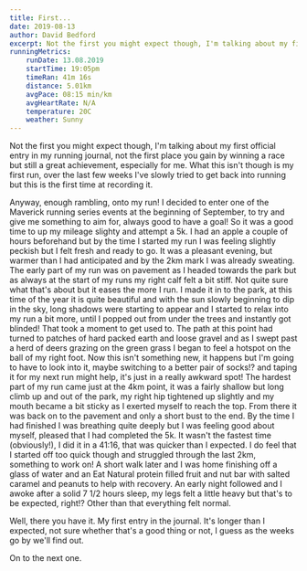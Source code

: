 ```yaml
---
title: First...
date: 2019-08-13
author: David Bedford
excerpt: Not the first you might expect though, I'm talking about my first official entry in my running journal, not the first place you gain by winning a race but still a great achievement, especially for me. What this isn't though is my first run, over the last few weeks I've slowly tried to get back into running but this is the first time at recording it.
runningMetrics:
    runDate: 13.08.2019
    startTime: 19:05pm
    timeRan: 41m 16s
    distance: 5.01km
    avgPace: 08:15 min/km
    avgHeartRate: N/A
    temperature: 20C
    weather: Sunny
---
```


Not the first you might expect though, I'm talking about my first official entry in my running journal, not the first place you gain by winning a race but still a great achievement, especially for me. What this isn't though is my first run, over the last few weeks I've slowly tried to get back into running but this is the first time at recording it.

Anyway, enough rambling, onto my run! I decided to enter one of the Maverick running series events at the beginning of September, to try and give me something to aim for, always good to have a goal! So it was a good time to up my mileage slighty and attempt a 5k. I had an apple a couple of hours beforehand but by the time I started my run I was feeling slightly peckish but I felt fresh and ready to go. It was a pleasant evening, but warmer than I had anticipated and by the 2km mark I was already sweating. The early part of my run was on pavement as I headed towards the park but as always at the start of my runs my right calf felt a bit stiff. Not quite sure what that's about but it eases the more I run. I made it in to the park, at this time of the year it is quite beautiful and with the sun slowly beginning to dip in the sky, long shadows were starting to appear and I started to relax into my run a bit more, until I popped out from under the trees and instantly got blinded! That took a moment to get used to. The path at this point had turned to patches of hard packed earth and loose gravel and as I swept past a herd of deers grazing on the green grass I began to feel a hotspot on the ball of my right foot. Now this isn't something new, it happens but I'm going to have to look into it, maybe switching to a better pair of socks!? and taping it for my next run might help, it's just in a really awkward spot! The hardest part of my run came just at the 4km point, it was a fairly shallow but long climb up and out of the park, my right hip tightened up slightly and my mouth became a bit sticky as I exerted myself to reach the top. From there it was back on to the pavement and only a short bust to the end. By the time I had finished I was breathing quite deeply but I was feeling good about myself, pleased that I had completed the 5k. It wasn't the fastest time (obviously!), I did it in a 41:16, that was quicker than I expected. I do feel that I started off too quick though and struggled through the last 2km, something to work on! A short walk later and I was home finishing off a glass of water and an Eat Natural protein filled fruit and nut bar with salted caramel and peanuts to help with recovery. An early night followed and I awoke after a solid 7 1/2 hours sleep, my legs felt a little heavy but that's to be expected, right!? Other than that everything felt normal.

Well, there you have it. My first entry in the journal. It's longer than I expected, not sure whether that's a good thing or not, I guess as the weeks go by we'll find out.

On to the next one.